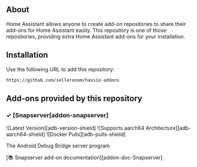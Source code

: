 ## About

Home Assistant allows anyone to create add-on repositories to share their
add-ons for Home Assistant easily. This repository is one of those repositories,
providing extra Home Assistant add-ons for your installation.

## Installation

Use the following URL to add this repository:

```txt
https://github.com/selleronom/hassio-addons
```

## Add-ons provided by this repository

### &#10003; [Snapserver[addon-snapserver]

![Latest Version][adb-version-shield]
![Supports aarch64 Architecture][adb-aarch64-shield]
![Docker Pulls][adb-pulls-shield]

The Android Debug Bridge server program

[:books: Snapserver add-on documentation][addon-doc-Snapserver]
